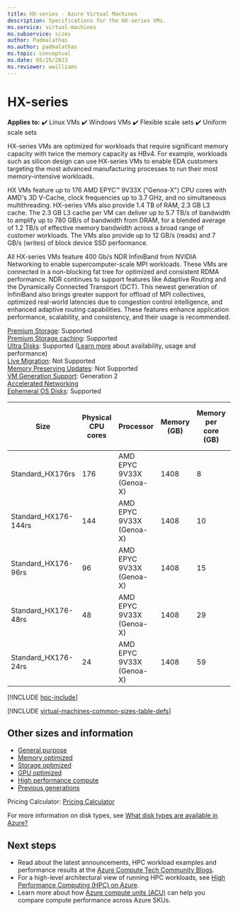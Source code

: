 ```yaml
---
title: HX-series - Azure Virtual Machines
description: Specifications for the HX-series VMs.
ms.service: virtual-machines
ms.subservice: sizes
author: Padmalathas
ms.author: padmalathas
ms.topic: conceptual
ms.date: 05/25/2023
ms.reviewer: wwilliams
---
```


# HX-series

**Applies to:** :heavy_check_mark: Linux VMs :heavy_check_mark: Windows VMs :heavy_check_mark: Flexible scale sets :heavy_check_mark: Uniform scale sets

HX-series VMs are optimized for workloads that require significant memory capacity with twice the memory capacity as HBv4. For example, workloads such as silicon design can use HX-series VMs to enable EDA customers targeting the most advanced manufacturing processes to run their most memory-intensive workloads. 

HX VMs feature up to 176 AMD EPYC™ 9V33X ("Genoa-X") CPU cores with AMD's 3D V-Cache, clock frequencies up to 3.7 GHz, and no simultaneous multithreading. HX-series VMs also provide 1.4 TB of RAM, 2.3 GB L3 cache. The 2.3 GB L3 cache per VM can deliver up to 5.7 TB/s of bandwidth to amplify up to 780 GB/s of bandwidth from DRAM, for a blended average of 1.2 TB/s of effective memory bandwidth across a broad range of customer workloads. The VMs also provide up to 12 GB/s (reads) and 7 GB/s (writes) of block device SSD performance. 

All HX-series VMs feature 400 Gb/s NDR InfiniBand from NVIDIA Networking to enable supercomputer-scale MPI workloads. These VMs are connected in a non-blocking fat tree for optimized and consistent RDMA performance. NDR continues to support features like Adaptive Routing and the Dynamically Connected Transport (DCT). This newest generation of InfiniBand also brings greater support for offload of MPI collectives, optimized real-world latencies due to congestion control intelligence, and enhanced adaptive routing capabilities. These features enhance application performance, scalability, and consistency, and their usage is recommended.  

[Premium Storage](premium-storage-performance.md): Supported\
[Premium Storage caching](premium-storage-performance.md): Supported\
[Ultra Disks](disks-types.md#ultra-disks): Supported ([Learn more](https://techcommunity.microsoft.com/t5/azure-compute/ultra-disk-storage-for-hpc-and-gpu-vms/ba-p/2189312) about availability, usage and performance)\
[Live Migration](maintenance-and-updates.md): Not Supported\
[Memory Preserving Updates](maintenance-and-updates.md): Not Supported\
[VM Generation Support](generation-2.md): Generation 2\
[Accelerated Networking](../virtual-network/create-vm-accelerated-networking-cli.md)\
[Ephemeral OS Disks](ephemeral-os-disks.md): Supported
<br>

|Size |Physical CPU cores |Processor |Memory (GB) |Memory per core (GB) |Memory bandwidth (GB/s) |Base CPU frequency (GHz) |Single-core frequency (GHz, peak) |RDMA performance (Gb/s) |MPI support |Temp storage (TB) |Max data disks |Max Ethernet vNICs |
|----|----|----|----|----|----|----|----|----|----|----|----|----|
|Standard_HX176rs    |176 |AMD EPYC 9V33X (Genoa-X) |1408 |8 |780 |2.4 |3.7 |400 |All |2 * 1.8 |32 |8 |
|Standard_HX176-144rs|144 |AMD EPYC 9V33X (Genoa-X) |1408 |10|780 |2.4 |3.7 |400 |All |2 * 1.8 |32 |8 |
|Standard_HX176-96rs |96  |AMD EPYC 9V33X (Genoa-X) |1408 |15|780 |2.4 |3.7 |400 |All |2 * 1.8 |32 |8 |
|Standard_HX176-48rs |48  |AMD EPYC 9V33X (Genoa-X) |1408 |29|780 |2.4 |3.7 |400 |All |2 * 1.8 |32 |8 |
|Standard_HX176-24rs |24  |AMD EPYC 9V33X (Genoa-X) |1408 |59|780 |2.4 |3.7 |400 |All |2 * 1.8 |32 |8 |


[!INCLUDE [hpc-include](./includes/hpc-include.md)]

[!INCLUDE [virtual-machines-common-sizes-table-defs](../../includes/virtual-machines-common-sizes-table-defs.md)]


## Other sizes and information

- [General purpose](sizes-general.md)
- [Memory optimized](sizes-memory.md)
- [Storage optimized](sizes-storage.md)
- [GPU optimized](sizes-gpu.md)
- [High performance compute](sizes-hpc.md)
- [Previous generations](sizes-previous-gen.md)

Pricing Calculator: [Pricing Calculator](https://azure.microsoft.com/pricing/calculator/)

For more information on disk types, see [What disk types are available in Azure?](disks-types.md)


## Next steps

- Read about the latest announcements, HPC workload examples and performance results at the [Azure Compute Tech Community Blogs](https://techcommunity.microsoft.com/t5/azure-compute/bg-p/AzureCompute).
- For a high-level architectural view of running HPC workloads, see [High Performance Computing (HPC) on Azure](/azure/architecture/topics/high-performance-computing/).
- Learn more about how [Azure compute units (ACU)](acu.md) can help you compare compute performance across Azure SKUs.
